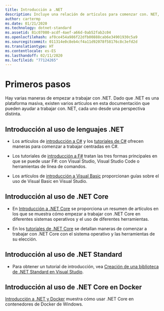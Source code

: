 ```yaml
---
title: Introducción a .NET
description: Incluye una relación de artículos para comenzar con. NET, tanto desde la perspectiva del lenguaje como de la plataforma.
author: cartermp
ms.date: 01/21/2020
ms.technology: dotnet-standard
ms.assetid: 81c07080-acdf-4aef-a66d-0ab52fab2c04
ms.openlocfilehash: af0ce454a986f22dfb00888cab6e34901930c5a9
ms.sourcegitcommit: 011314e0c8eb4cf4a11d92078f58176c8c3efd2d
ms.translationtype: HT
ms.contentlocale: es-ES
ms.lasthandoff: 02/11/2020
ms.locfileid: "77124265"
---
```

# <a name="get-started"></a>Primeros pasos

Hay varias maneras de empezar a trabajar con .NET. Dado que .NET es una plataforma masiva, existen varios artículos en esta documentación que pueden ayudar a trabajar con. NET, cada uno desde una perspectiva distinta.

## <a name="get-started-using-net-languages"></a>Introducción al uso de lenguajes .NET

* Los artículos de [introducción a C#](../csharp/getting-started/index.md) y los [tutoriales de C#](../csharp/tutorials/index.md) ofrecen maneras para comenzar a trabajar centradas en C#.

* Los tutoriales de [introducción a F#](../fsharp/get-started/index.md) tratan las tres formas principales en que se puede usar F#: con Visual Studio, Visual Studio Code o herramientas de línea de comandos.

* Los artículos de [introducción a Visual Basic](../visual-basic/getting-started/index.md) proporcionan guías sobre el uso de Visual Basic en Visual Studio.

## <a name="get-started-using-net-core"></a>Introducción al uso de .NET Core

* En [Introducción a .NET Core](../core/get-started.md) se proporciona un resumen de artículos en los que se muestra cómo empezar a trabajar con .NET Core en diferentes sistemas operativos y el uso de diferentes herramientas.

* En los [tutoriales de .NET Core](../core/tutorials/index.md) se detallan maneras de comenzar a trabajar con .NET Core con el sistema operativo y las herramientas de su elección.

## <a name="get-started-using-net-standard"></a>Introducción al uso de .NET Standard

* Para obtener un tutorial de introducción, vea [Creación de una biblioteca de .NET Standard en Visual Studio](../core/tutorials/library-with-visual-studio.md).

## <a name="get-started-using-net-core-on-docker"></a>Introducción al uso de .NET Core en Docker

[Introducción a .NET y Docker](../core/docker/introduction.md) muestra cómo usar .NET Core en contenedores de Docker de Windows.
